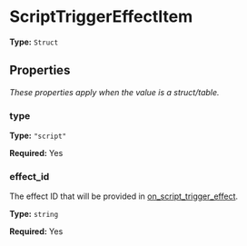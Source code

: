 # ScriptTriggerEffectItem

**Type:** `Struct`

## Properties

*These properties apply when the value is a struct/table.*

### type

**Type:** `"script"`

**Required:** Yes

### effect_id

The effect ID that will be provided in [on_script_trigger_effect](runtime:on_script_trigger_effect).

**Type:** `string`

**Required:** Yes

